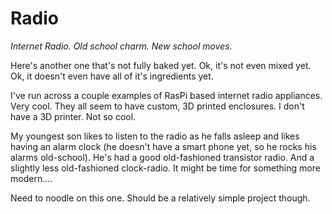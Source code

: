 # Radio
<i>Internet Radio.  Old school charm.  New school moves.</i>

Here's another one that's not fully baked yet.  Ok, it's not even mixed yet.  Ok, it doesn't even have all of it's ingredients yet.

I've run across a couple examples of RasPi based internet radio appliances.  Very cool.  They all seem to have custom, 3D printed enclosures.  I don't have a 3D printer.  Not so cool.

My youngest son likes to listen to the radio as he falls asleep and likes having an alarm clock (he doesn't have a smart phone yet, so he rocks his alarms old-school).  He's had a good old-fashioned transistor radio. And a slightly less old-fashioned clock-radio. It might be time for something more modern....

Need to noodle on this one.  Should be a relatively simple project though.
